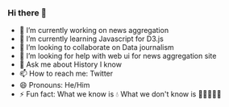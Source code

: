 ### Hi there 👋





- 🔭 I’m currently working on news aggregation
- 🌱 I’m currently learning Javascript for D3.js
- 👯 I’m looking to collaborate on Data journalism 
- 🤔 I’m looking for help with web ui for news aggregation site
- 💬 Ask me about History I know
- 📫 How to reach me: Twitter
- 😄 Pronouns: He/Him
- ⚡ Fun fact: What we know is 💧 What we don't know is 🌊🌊🌊🌊🌊

